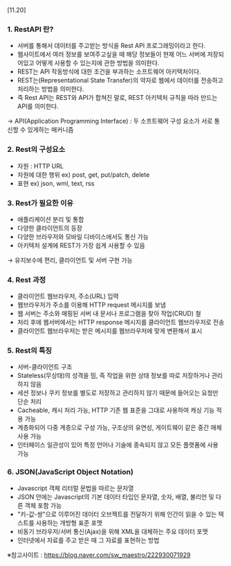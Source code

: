 [11.20] 
### 1. RestAPI 란?    
- 서버를 통해서 데이터를 주고받는 방식을 Rest API 프로그래밍이라고 한다.
- 웹사이트에서 여러 정보를 보여주고싶을 때 해당 정보들이 현재 어느 서버에 저장되어있고 
  어떻게 사용할 수 있는지에 관한 방법을 의미한다.
- REST는 API 작동방식에 대한 조건을 부과하는 소프트웨어 아키텍처이다.
- REST는(Representational State Transfer)의 약자로 웹에서 데이터를 전송하고 처리하는 방법을 의미한다.
- 즉 Rest API는 REST와 API가 합쳐진 말로, REST 아키텍처 규칙을 따라 만드는 API를 의미한다.

→ API(Application Programming Interface) : 두 소프트웨어 구성 요소가 서로 통신할 수 있게하는 매커니즘


### 2. Rest의 구성요소
- 자원 : HTTP URL
- 자원에 대한 행위 ex) post, get, put/patch, delete 
- 표현 ex) json, wml, text, rss


### 3. Rest가 필요한 이유
- 애플리케이션 분리 및 통합
- 다양한 클라이언트의 등장
- 다양한 브라우저와 모바일 디바이스에서도 통신 가능
- 아키텍처 설계에 REST가 가장 쉽게 사용할 수 있음
  
→ 유지보수에 편리, 클라이언트 및 서버 구현 가능


### 4. Rest 과정
- 클라이언트 웹브라우저, 주소(URL) 입력
- 웹브라우저가 주소를 이용해 HTTP request 메시지를 보냄
- 웹 서버는 주소와 매핑된 서버 내 문서나 프로그램을 찾아 작업(CRUD) 철
- 처리 후에 웹서버에서는 HTTP response 메시지를 클라이언트 웹브라우저로 전송
- 클라이언트 웹브라우저는 받은 메시지를 웹브라우저에 맞게 변환해서 표시


### 5. Rest의 특징
- 서버-클라이언트 구조
- Stateless(무상태)의 성격을 띰, 즉 작업을 위한 상태 정보를 따로 저장하거나 관리하지 않음
- 세션 정보나 쿠키 정보를 별도로 저장하고 관리하지 않기 때문에 들어오는 요청만 단순 처리
- Cacheable, 캐시 처리 가능, HTTP 기존 웹 표준을 그대로 사용하여 캐싱 기능 적용 가능
- 계층화되어 다중 계층으로 구성 가능, 구조상의 유연성, 게이트웨이 같은 중간 매체 사용 가능
- 인터페이스 일관성이 있어 특정 언어나 기술에 종속되지 않고 모든 플랫폼에 사용 가능


### 6. JSON(JavaScript Object Notation)
- Javascript 객체 리터럴 문법을 따르는 문자열
- JSON 안에는 Javascript의 기본 데이터 타입인 문자열, 숫자, 배열, 불리언 및 다른 객체 포함 가능
- "키-값-쌍"으로 이루어진 데이터 오브젝트를 전달하기 위해 인간이 읽을 수 있는 텍스트를 사용하는 개방형 표준 포맷
- 비동기 브라우저/서버 통신(Ajax)을 위해 XML을 대체하는 주요 데이터 포맷
- 인터넷에서 자료를 주고 받은 때 그 자료를 표현하는 방법 


※참고사이트 : https://blog.naver.com/sw_maestro/222930071929